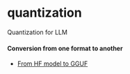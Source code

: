 # quantization
Quantization for LLM

#### Conversion from one format to another
- [From HF model to GGUF](https://github.com/ggerganov/llama.cpp/discussions/2948)
